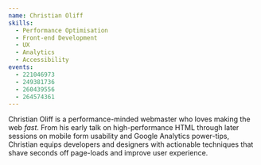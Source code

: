 ```yaml
---
name: Christian Oliff
skills:
  - Performance Optimisation
  - Front-end Development
  - UX
  - Analytics
  - Accessibility
events:
  - 221046973
  - 249381736
  - 260439556
  - 264574361
---
```


Christian Oliff is a performance-minded webmaster who loves making the web _fast_. From his early talk on high-performance HTML through later sessions on mobile form usability and Google Analytics power-tips, Christian equips developers and designers with actionable techniques that shave seconds off page-loads and improve user experience.
